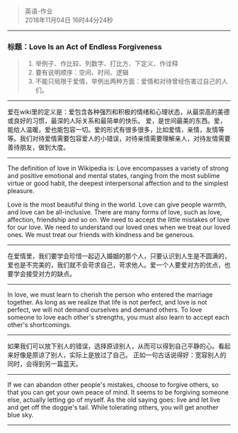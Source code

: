 > 英语-作业  
> 2018年11月04日 16时44分24秒    
 
----------


###  标题：Love Is an Act of Endless Forgiveness

> 1. 举例子、作比较、列数字、打比方、下定义、作诠释  
> 2. 要有说明顺序：空间、时间、逻辑  
> 3. 不能只局限于爱情，举例出两种方面：爱情和对待曾经伤害过自己的人们。  


----------
爱在wiki里的定义是：爱包含各种强烈和积极的情绪和心理状态，从最崇高的美德或良好的习惯，最深的人际关系和最简单的快乐。
爱，是世间最美的东西。爱，能给人温暖，爱也能包容一切。爱的形式有很多很多，比如爱情，亲情，友情等等。我们对待爱情需要包容爱人的小错误，对待亲情需要理解亲人，对待友情需要善待朋友，做到大度。

----------
The definition of love in Wikipedia is: Love encompasses a variety of strong and positive emotional and mental states, ranging from the most sublime virtue or good habit, the deepest interpersonal affection and to the simplest pleasure.

Love is the most beautiful thing in the world. Love can give people warmth, and love can be all-inclusive. There are many forms of love, such as love, affection, friendship and so on. We need to accept the little mistakes of love for our love. We need to understand our loved ones when we treat our loved ones. We must treat our friends with kindness and be generous.  

----------
在爱情里，我们要学会珍惜一起迈入婚姻的那个人，只要认识到人生是不圆满的，爱也是不完美的，我们就不会苛求自己，苛求他人。爱一个人要爱对方的优点，也要学会接受对方的缺点。


----------
In love, we must learn to cherish the person who entered the marriage together. As long as we realize that life is not perfect, and love is not perfect, we will not demand ourselves and demand others. To love someone to love each other's strengths, you must also learn to accept each other's shortcomings.

----------
如果我们可以放下别人的错误，选择原谅别人，从而可以得到自己平静的心。看起来好像是原谅了别人，实际上是放过了自己。
正如一句古话说得好：宽容别人的同时，会得到另一篇蓝天。


----------
If we can abandon other people's mistakes, choose to forgive others, so that you can get your own peace of mind. It seems to be forgiving someone else, actually letting go of myself.
As the old saying goes: live and let live and get off the doggie's tail.  While tolerating others, you will get another blue sky.


----------
